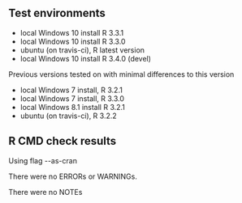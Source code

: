 ## Test environments
- local Windows 10 install R 3.3.1
- local Windows 10 install R 3.3.0
- ubuntu (on travis-ci), R latest version
- local Windows 10 install R 3.4.0 (devel)

Previous versions tested on with minimal differences to this version
- local Windows 7 install, R 3.2.1
- local Windows 7 install, R 3.3.0
- local Windows 8.1 install R 3.2.1
- ubuntu (on travis-ci), R 3.2.2

## R CMD check results
Using flag --as-cran

There were no ERRORs or WARNINGs. 

There were no NOTEs
